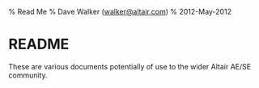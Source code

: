 % Read Me
% Dave Walker (walker@altair.com)
% 2012-May-2012

# README

These are various documents potentially of use to the wider Altair AE/SE community.
